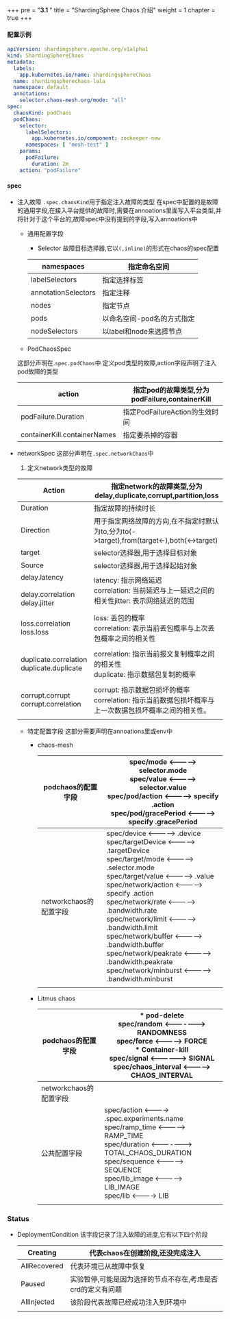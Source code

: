+++
pre = "<b>3.1 </b>"
title = "ShardingSphere Chaos 介绍"
weight = 1
chapter = true
+++

#### 配置示例

```yaml
apiVersion: shardingsphere.apache.org/v1alpha1
kind: ShardingSphereChaos
metadata:
  labels:
    app.kubernetes.io/name: shardingsphereChaos
  name: shardingspherechaos-lala
  namespace: default
  annotations:
    selector.chaos-mesh.org/mode: "all"
spec:
  chaosKind: podChaos
  podChaos:
    selector:
      labelSelectors:
        app.kubernetes.io/component: zookeeper-new
      namespaces: [ "mesh-test" ]
    params:
      podFailure:
        duration: 2m
    action: "podFailure"
```

#### spec

* 注入故障
  `.spec.chaosKind`用于指定注入故障的类型
  在spec中配置的是故障的通用字段,在接入平台提供的故障时,需要在annoations里面写入平台类型,并将针对于这个平台的,故障spec中没有提到的字段,写入annoations中

    * 通用配置字段

        * Selector
          故障目标选择器,它以`(,inline)`的形式在chaos的spec配置


      | namespaces          | 指定命名空间               |
      | --------------------- | ---------------------------- |
      | labelSelectors      | 指定选择标签               |
      | annotationSelectors | 指定注释                   |
      | nodes               | 指定节点                   |
      | pods                | 以命名空间-pod名的方式指定 |
      | nodeSelectors       | 以label和node来选择节点    |
    * PodChaosSpec

    这部分声明在.`spec.podChaos`中
    定义pod类型的故障,action字段声明了注入pod故障的类型


    | action                       | 指定pod的故障类型,分为podFailure,containerKill |
    | ------------------------------ | ------------------------------------------------ |
    | podFailure.Duration          | 指定PodFailureAction的生效时间                 |
    | containerKill.containerNames | 指定要杀掉的容器                               |
* networkSpec
  这部分声明在`.spec.networkChaos`中

    1. 定义network类型的故障


    | Action                                                       | 指定network的故障类型,分为delay,duplicate,corrupt,partition,loss                                            |
    | -------------------------------------------------------------- | ------------------------------------------------------------------------------------------------------------- |
    | Duration                                                     | 指定故障的持续时长                                                                                          |
    | Direction                                                    | 用于指定网络故障的方向,在不指定时默认为to,分为to(->target),from(target<-),both(<->target)                   |
    | target                                                       | selector选择器,用于选择目标对象                                                                             |
    | Source                                                       | selector选择器,用于选择起始对象                                                                             |
    | delay.latency<br /><br />delay.correlation<br />delay.jitter | latency: 指示网络延迟<br />correlation: 当前延迟与上一延迟之间的相关性jitter: 表示网络延迟的范围<br />      |
    |                                                              |                                                                                                             |
    | loss.correlation<br />loss.loss                              | loss: 丢包的概率<br />correlation: 表示当前丢包概率与上次丢包概率之间的相关性                               |
    |                                                              |                                                                                                             |
    | duplicate.correlation<br />duplicate.duplicate               | correlation: 指示当前报文复制概率之间的相关性<br />duplicate: 指示数据包复制的概率                          |
    |                                                              |                                                                                                             |
    | corrupt.corrupt<br />corrupt.correlation                     | corrupt: 指示数据包损坏的概率<br />correlation:  指示当前数据包损坏概率与上一次数据包损坏概率之间的相关性。 |
    |                                                              |                                                                                                             |

    * 特定配置字段
      这部分需要声明在annoations里或env中

      * chaos-mesh


        | podchaos的配置字段<br/>     | spec/mode   <----->      selector.mode<br />spec/value    <----->       selector.value<br />spec/pod/action <----->   specify .action<br />spec/pod/gracePeriod     <-----> specify .gracePeriod                                                                                                                                                                                                                                                                               |
        | ----------------------------- | -------------------------------------------------------------------------------------------------------------------------------------------------------------------------------------------------------------------------------------------------------------------------------------------------------------------------------------------------------------------------------------------------------------------------------------------------------------------------------- |
        | networkchaos的配置字段<br/> | spec/device  <-----> .device<br />spec/targetDevice <-----> .targetDevice<br />spec/target/mode <-----> .selector.mode<br />spec/target/value <-----> .value<br />spec/network/action <-----> specify .action<br />spec/network/rate <-----> .bandwidth.rate<br />spec/network/limit <-----> .bandwidth.limit<br />spec/network/buffer <-----> .bandwidth.buffer<br />spec/network/peakrate <-----> .bandwidth.peakrate<br />spec/network/minburst <-----> .bandwidth.minburst |
        |                             |                                                                                                                                                                                                                                                                                                                                                                                                                                                                                |
      * Litmus chaos


        | podchaos的配置字段     | * pod-delete<br />spec/random  <-------> RANDOMNESS  <br />spec/force <-----> FORCE<br />* Container-kill  <br />spec/signal <------> SIGNAL  <br />spec/chaos_interval <-----> CHAOS_INTERVAL                                       |
        | ------------------------ | -------------------------------------------------------------------------------------------------------------------------------------------------------------------------------------------------------------------------------------- |
        | networkchaos的配置字段 | <br/>                                                                                                                                                                                                                                |
        | 公共配置字段           | spec/action <----> .spec.experiments.name<br />spec/ramp_time <-----> RAMP_TIME<br />spec/duration <-------> TOTAL_CHAOS_DURATION<br />spec/sequence <-----> SEQUENCE<br />spec/lib_image <-----> LIB_IMAGE<br />spec/lib <----> LIB |
        |                        |                                                                                                                                                                                                                                      |

### Status


* DeploymentCondition
  该字段记录了注入故障的进度,它有以下四个阶段


    | Creating     | 代表chaos在创建阶段,还没完成注入                            |
    | -------------- | ------------------------------------------------------------- |
    | AllRecovered | 代表环境已从故障中恢复                                      |
    | Paused       | 实验暂停,可能是因为选择的节点不存在,考虑是否crd的定义有问题     |
    | AllInjected  | 该阶段代表故障已经成功注入到环境中                           |
    |              |                                                          |
